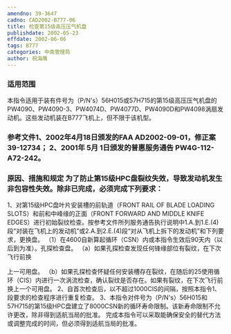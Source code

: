 ```yaml
---
amendno: 39-3647
cadno: CAD2002-B777-06
title: 检查第15级高压压气机盘
publishdate: 2002-05-23
effdate: 2002-06-06
tags: B777
categories: 中南管理局
author: 祝海鹰
---
```


### 适用范围 
本指令适用于装有件号为（P/N's）56H015或57H715的第15级高压压气机盘的PW4090、PW4090-3、PW4074D、PW4077D、PW4090D和PW4098涡扇发动机。这些发动机装在B777飞机上，但不限于该机型。

### 参考文件1、2002年4月18日颁发的FAA AD2002-09-01，修正案39-12734； 2、2001年 5月 1日颁发的普惠服务通告 PW4G-112-A72-242。

### 原因、措施和规定     为了防止第15级HPC盘裂纹失效，导致发动机发生非包容性失效。除非已完成，必须完成下列要求： 
1、对第15级HPC盘叶片安装槽的前轨道（FRONT RAIL OF BLADE LOADING SLOTS）和前和中峰缘的正面（FRONT FORWARD AND MIDDLE KNIFE EDGES）进行初始裂纹检查。按参考文件所列服务通告执行说明中1.A.到1.E.(4)段“对装在飞机上的发动机”或2.A.到2.E.(4)段“对从飞机上拆下的发动机”和下列要求，更换盘。 
（1）在4600自新算起循环（CSN）内或本指令生效后90天内（以后到为准）。孔探检查盘。 
      （a）如果孔探检查发现任何锋缘部位有裂纹，在下次飞行前换
  
上一可用盘。 
      （b）如果孔探检查怀疑任何安装槽存在裂纹，在随后的25使用循环（CIS）内进行一次涡流检查，确认裂纹是否存在。如果有裂纹，在下次飞行前换上一个可用盘。 
    2、自首次检查后，以不超过1000CIS的间隔，按照本指令1、段要求的检查程序进行重复检查。 
    3、本指令对件号为（P/N's）56H015和57H715的第15级HPC盘建立了8000CSN新的循环寿命限制。该新寿命限制不允许更改，除非得到适航当局的批准。 
    完成本指令可以采取能确保安全的替代方法或调整完成的时间，但必须得到适航当局的批准。
